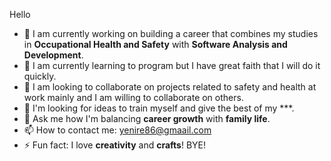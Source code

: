 Hello

- 🔭 I am currently working on building a career that combines my studies in **Occupational Health and Safety** with **Software Analysis and Development**.
- 🌱 I am currently learning to program but I have great faith that I will do it quickly.
- 👯 I am looking to collaborate on projects related to safety and health at work mainly and I am willing to collaborate on others.
- 🤔 I'm looking for ideas to train myself and give the best of my ***.
- 💬 Ask me how I'm balancing **career growth** with **family life**.
- 📫 How to contact me: yenire86@gmaail.com
- ⚡ Fun fact: I love **creativity** and **crafts**!
 BYE!

